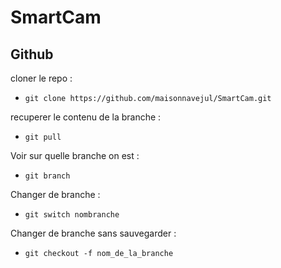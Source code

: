# SmartCam
## Github
cloner le repo :
- `git clone https://github.com/maisonnavejul/SmartCam.git`

recuperer le contenu de la branche :
- `git pull`

Voir sur quelle branche on est :
- `git branch`

Changer de branche :
- `git switch nombranche`

Changer de branche sans sauvegarder :
- `git checkout -f nom_de_la_branche`

